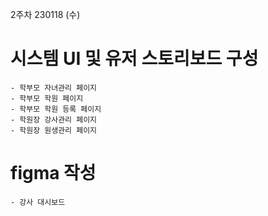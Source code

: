 2주차 230118 (수)

# 시스템 UI 및 유저 스토리보드 구성
    - 학부모 자녀관리 페이지
    - 학부모 학원 페이지
    - 학부모 학원 등록 페이지
    - 학원장 강사관리 페이지
    - 학원장 원생관리 페이지

# figma 작성
    - 강사 대시보드